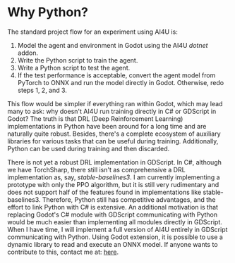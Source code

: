 # Why Python?

The standard project flow for an experiment using AI4U is:

1. Model the agent and environment in Godot using the AI4U *dotnet* addon.
2. Write the Python script to train the agent.
3. Write a Python script to test the agent.
4. If the test performance is acceptable, convert the agent model from PyTorch to ONNX and run the model directly in Godot. Otherwise, redo steps 1, 2, and 3.

This flow would be simpler if everything ran within Godot, which may lead many to ask: why doesn't AI4U run training directly in C# or GDScript in Godot? The truth is that DRL (Deep Reinforcement Learning) implementations in Python have been around for a long time and are naturally quite robust. Besides, there's a complete ecosystem of auxiliary libraries for various tasks that can be useful during training. Additionally, Python can be used during training and then discarded.

There is not yet a robust DRL implementation in GDScript. In C#, although we have TorchSharp, there still isn't as comprehensive a DRL implementation as, say, *stable-baselines3*. I am currently implementing a prototype with only the PPO algorithm, but it is still very rudimentary and does not support half of the features found in implementations like stable-baselines3. Therefore, Python still has competitive advantages, and the effort to link Python with C# is extensive. An additional motivation is that replacing Godot's C# module with GDScript communicating with Python would be much easier than implementing all modules directly in GDScript. When I have time, I will implement a full version of AI4U entirely in GDScript communicating with Python. Using Godot extension, it is possible to use a dynamic library to read and execute an ONNX model. If anyone wants to contribute to this, contact me at: [here](gilzamir_gomes@uvanet.br).
